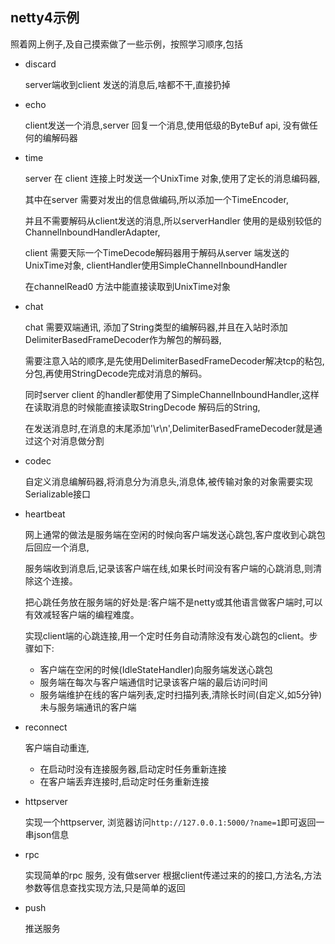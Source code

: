 ## netty4示例

照着网上例子,及自己摸索做了一些示例，按照学习顺序,包括

- discard

    server端收到client 发送的消息后,啥都不干,直接扔掉

- echo

    client发送一个消息,server 回复一个消息,使用低级的ByteBuf api, 没有做任何的编解码器

- time

    server 在 client 连接上时发送一个UnixTime 对象,使用了定长的消息编码器,

    其中在server 需要对发出的信息做编码,所以添加一个TimeEncoder,

    并且不需要解码从client发送的消息,所以serverHandler 使用的是级别较低的ChannelInboundHandlerAdapter,

    client 需要天际一个TimeDecode解码器用于解码从server 端发送的UnixTime对象, clientHandler使用SimpleChannelInboundHandler

    在channelRead0 方法中能直接读取到UnixTime对象

- chat

    chat 需要双端通讯, 添加了String类型的编解码器,并且在入站时添加DelimiterBasedFrameDecoder作为解包的解码器,

    需要注意入站的顺序,是先使用DelimiterBasedFrameDecoder解决tcp的粘包,分包,再使用StringDecode完成对消息的解码。

    同时server client 的handler都使用了SimpleChannelInboundHandler,这样在读取消息的时候能直接读取StringDecode 解码后的String,

    在发送消息时,在消息的末尾添加'\r\n',DelimiterBasedFrameDecoder就是通过这个对消息做分割

- codec

    自定义消息编解码器,将消息分为消息头,消息体,被传输对象的对象需要实现Serializable接口

- heartbeat

    网上通常的做法是服务端在空闲的时候向客户端发送心跳包,客户度收到心跳包后回应一个消息,

    服务端收到消息后,记录该客户端在线,如果长时间没有客户端的心跳消息,则清除这个连接。

    把心跳任务放在服务端的好处是:客户端不是netty或其他语言做客户端时,可以有效减轻客户端的编程难度。

    实现client端的心跳连接,用一个定时任务自动清除没有发心跳包的client。步骤如下:

    - 客户端在空闲的时候(IdleStateHandler)向服务端发送心跳包
    - 服务端在每次与客户端通信时记录该客户端的最后访问时间
    - 服务端维护在线的客户端列表,定时扫描列表,清除长时间(自定义,如5分钟)未与服务端通讯的客户端



- reconnect

    客户端自动重连,

    - 在启动时没有连接服务器,启动定时任务重新连接
    - 在客户端丢弃连接时,启动定时任务重新连接


- httpserver

    实现一个httpserver, 浏览器访问`http://127.0.0.1:5000/?name=1`即可返回一串json信息

- rpc

    实现简单的rpc 服务, 没有做server 根据client传递过来的的接口,方法名,方法参数等信息查找实现方法,只是简单的返回


- push

    推送服务